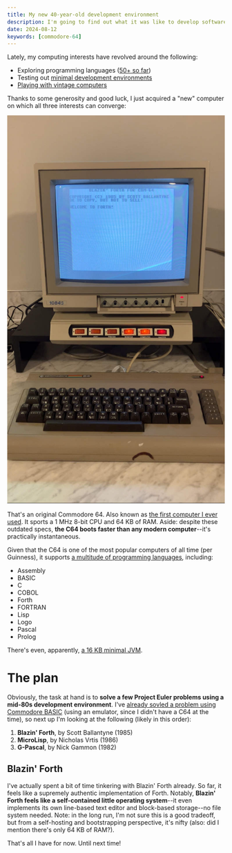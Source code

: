```yaml
---
title: My new 40-year-old development environment
description: I'm going to find out what it was like to develop software in the 8-bit era.
date: 2024-08-12
keywords: [commodore-64]
---
```

Lately, my computing interests have revolved around the following:

* Exploring programming languages ([50+ so far](../programming-languages/50-different-languages.md))
* Testing out [minimal development environments](../programming-languages/minimal-dev-env.md)
* [Playing with vintage computers](../retrocomputing/amiga-day-project-euler.md)

Thanks to some generosity and good luck, I just acquired a "new" computer on which all three interests can converge:

![Commodore 64 with monitor](../../assets/c64.jpg)

That's an original Commodore 64. Also known as [the first computer I ever used](../programming-languages/minimal-dev-env.md#back-in-my-day). It sports a 1 MHz 8-bit CPU and 64 KB of RAM. Aside: despite these outdated specs, **the C64 boots faster than any modern computer**--it's practically instantaneous.

Given that the C64 is one of the most popular computers of all time (per Guinness), it supports [a multitude of programming languages](https://www.lyonlabs.org/commodore/onrequest/collections.html), including:

* Assembly
* BASIC
* C
* COBOL
* Forth
* FORTRAN
* Lisp
* Logo
* Pascal
* Prolog

There's even, apparently, [a 16 KB minimal JVM](https://www.lyonlabs.org/commodore/onrequest/nanovm-announce.txt).

# The plan
Obviously, the task at hand is to **solve a few Project Euler problems using a mid-80s development environment**. I've [already sovled a problem using Commodore BASIC](../programming-languages/100-languages-4.md#commodore-basic) (using an emulator, since I didn't have a C64 at the time), so next up I'm looking at the following (likely in this order):

1. **Blazin' Forth**, by Scott Ballantyne (1985)
2. **MicroLisp**, by Nicholas Vrtis (1986)
3. **G-Pascal**, by Nick Gammon (1982)

## Blazin' Forth
I've actually spent a bit of time tinkering with Blazin' Forth already. So far, it feels like a supremely authentic implementation of Forth. Notably, **Blazin' Forth feels like a self-contained little operating system**--it even implements its own line-based text editor and block-based storage--no file system needed. Note: in the long run, I'm not sure this is a good tradeoff, but from a self-hosting and bootstrapping perspective, it's nifty (also: did I mention there's only 64 KB of RAM?).

That's all I have for now. Until next time!
